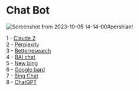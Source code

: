 <h1>
  Chat Bot
</h1>


![Screenshot from 2023-10-05 14-14-00](https://github.com/echoWebNerds/Dev-Bookmarks/assets/122268379/abba9cc5-b9d3-423e-8f6b-1c5a71f7300d)#pershian!


1 - <a href="https://www.anthropic.com/index/claude-2">Claude 2</a> <br>
2 - <a href="https://www.perplexity.ai/">Perplexity</a> <br>
3 - <a href="https://betterresearch.com/">Betterresearch</a> <br>
4 - <a href="https://theb.ai/">BAI chat</a> <br>
5 - <a href="https://www.bing.com/new">New bing</a> <br>
6 - <a href="https://bard.google.com/">Google bard</a> <br>
7 - <a href="https://www.bing.com/new">Bing Chat</a> <br>
8 - <a href="https://chat.openai.com/">ChatGPT</a> <br>
